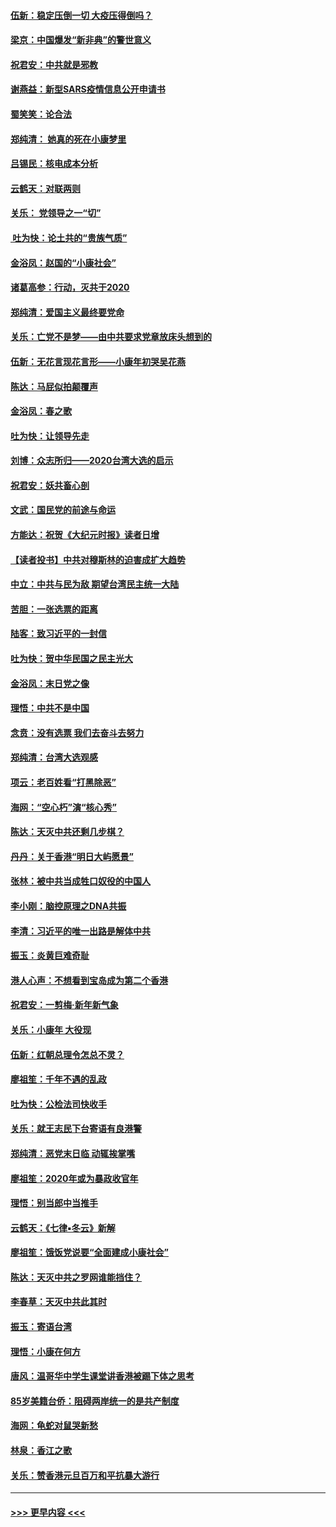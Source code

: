 #### [伍新：稳定压倒一切 大疫压得倒吗？](../pages/nsc993/n11812634.md?t=01221722) 
#### [梁京：中国爆发“新非典”的警世意义](../pages/nsc993/n11812554.md?t=01221722) 
#### [祝君安：中共就是邪教](../pages/nsc993/n11812431.md?t=01221722) 
#### [谢燕益：新型SARS疫情信息公开申请书](../pages/nsc993/n11808840.md?t=01221722) 
#### [蜀笑笑：论合法](../pages/nsc993/n11808064.md?t=01221722) 
#### [郑纯清： 她真的死在小康梦里](../pages/nsc993/n11806623.md?t=01221722) 
#### [吕锡民：核电成本分析](../pages/nsc993/n11806284.md?t=01221722) 
#### [云鹤天：对联两则](../pages/nsc993/n11805957.md?t=01221722) 
#### [关乐： 党领导之一“切”](../pages/nsc993/n11804505.md?t=01221722) 
#### [ 吐为快：论土共的“贵族气质”](../pages/nsc993/n11804490.md?t=01221722) 
#### [金浴凤：赵国的“小康社会”](../pages/nsc993/n11804452.md?t=01221722) 
#### [诸葛高参：行动，灭共于2020](../pages/nsc993/n11804120.md?t=01221722) 
#### [郑纯清：爱国主义最终要党命](../pages/nsc993/n11802197.md?t=01221722) 
#### [关乐：亡党不是梦——由中共要求党章放床头想到的](../pages/nsc993/n11802156.md?t=01221722) 
#### [伍新：无花言现花言形——小康年初哭吴花燕](../pages/nsc993/n11800044.md?t=01221722) 
#### [陈达：马屁似拍颠覆声](../pages/nsc993/n11800010.md?t=01221722) 
#### [金浴凤：春之歌](../pages/nsc993/n11797687.md?t=01221722) 
#### [吐为快：让领导先走](../pages/nsc993/n11797512.md?t=01221722) 
#### [刘博：众志所归——2020台湾大选的启示](../pages/nsc993/n11796878.md?t=01221722) 
#### [祝君安：妖共畜心剖](../pages/nsc993/n11794273.md?t=01221722) 
#### [文武：国民党的前途与命运](../pages/nsc993/n11794198.md?t=01221722) 
#### [方能达：祝贺《大纪元时报》读者日增](../pages/nsc993/n11793807.md?t=01221722) 
#### [【读者投书】中共对穆斯林的迫害成扩大趋势](../pages/nsc993/n11791371.md?t=01221722) 
#### [中立：中共与民为敌 期望台湾民主统一大陆](../pages/nsc993/n11790392.md?t=01221722) 
#### [苦胆：一张选票的距离](../pages/nsc993/n11788914.md?t=01221722) 
#### [陆客：致习近平的一封信](../pages/nsc993/n11788867.md?t=01221722) 
#### [吐为快：贺中华民国之民主光大](../pages/nsc993/n11788618.md?t=01221722) 
#### [金浴凤：末日党之像](../pages/nsc993/n11787475.md?t=01221722) 
#### [理悟：中共不是中国](../pages/nsc993/n11787463.md?t=01221722) 
#### [念贲：没有选票  我们去奋斗去努力](../pages/nsc993/n11787398.md?t=01221722) 
#### [郑纯清：台湾大选观感](../pages/nsc993/n11786210.md?t=01221722) 
#### [项云：老百姓看“打黑除恶”](../pages/nsc993/n11785398.md?t=01221722) 
#### [海网：“空心朽”演“核心秀”](../pages/nsc993/n11783874.md?t=01221722) 
#### [陈达：天灭中共还剩几步棋？](../pages/nsc993/n11783719.md?t=01221722) 
#### [丹丹：关于香港“明日大屿愿景”](../pages/nsc993/n11783273.md?t=01221722) 
#### [张林：被中共当成牲口奴役的中国人](../pages/nsc993/n11782397.md?t=01221722) 
#### [李小刚：脑控原理之DNA共振](../pages/nsc993/n11780962.md?t=01221722) 
#### [李清：习近平的唯一出路是解体中共](../pages/nsc993/n11780866.md?t=01221722) 
#### [振玉：炎黄巨难奇耻](../pages/nsc993/n11779632.md?t=01221722) 
#### [港人心声：不想看到宝岛成为第二个香港](../pages/nsc993/n11778817.md?t=01221722) 
#### [祝君安：一剪梅‧新年新气象](../pages/nsc993/n11776340.md?t=01221722) 
#### [关乐：小康年 大役现](../pages/nsc993/n11774213.md?t=01221722) 
#### [伍新：红朝总理令怎总不灵？](../pages/nsc993/n11770813.md?t=01221722) 
#### [廖祖笙：千年不遇的乱政](../pages/nsc993/n11770373.md?t=01221722) 
#### [吐为快：公检法司快收手](../pages/nsc993/n11770359.md?t=01221722) 
#### [关乐：就王志民下台寄语有良港警](../pages/nsc993/n11769903.md?t=01221722) 
#### [郑纯清：恶党末日临 动辄挨掌嘴](../pages/nsc993/n11769356.md?t=01221722) 
#### [廖祖笙：2020年或为暴政收官年](../pages/nsc993/n11768216.md?t=01221722) 
#### [理悟：别当郎中当推手](../pages/nsc993/n11768243.md?t=01221722) 
#### [云鹤天：《七律▪冬云》新解](../pages/nsc993/n11768204.md?t=01221722) 
#### [廖祖笙：饿饭党说要“全面建成小康社会”](../pages/nsc993/n11767482.md?t=01221722) 
#### [陈达：天灭中共之罗网谁能挡住？](../pages/nsc993/n11767465.md?t=01221722) 
#### [李春草：天灭中共此其时](../pages/nsc993/n11767452.md?t=01221722) 
#### [振玉：寄语台湾](../pages/nsc993/n11767432.md?t=01221722) 
#### [理悟：小康在何方](../pages/nsc993/n11767394.md?t=01221722) 
#### [唐风：温哥华中学生课堂讲香港被踢下体之思考](../pages/nsc993/n11766848.md?t=01221722) 
#### [85岁美籍台侨：阻碍两岸统一的是共产制度](../pages/nsc993/n11765043.md?t=01221722) 
#### [海网：龟蛇对鼠哭新愁](../pages/nsc993/n11764895.md?t=01221722) 
#### [林泉：香江之歌](../pages/nsc993/n11764415.md?t=01221722) 
#### [关乐：赞香港元旦百万和平抗暴大游行](../pages/nsc993/n11764382.md?t=01221722) 

----
#### [ >>> 更早内容 <<< ](../indexes/nsc993-earlier.md)

